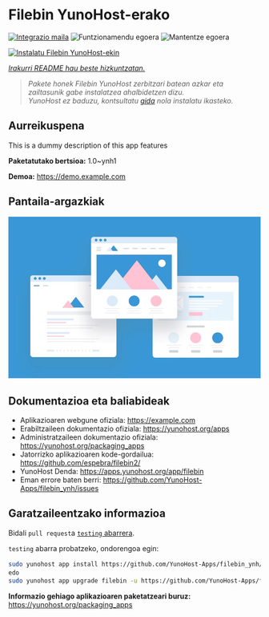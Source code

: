 <!--
Ohart ongi: README hau automatikoki sortu da <https://github.com/YunoHost/apps/tree/master/tools/readme_generator>ri esker
EZ editatu eskuz.
-->

# Filebin YunoHost-erako

[![Integrazio maila](https://dash.yunohost.org/integration/filebin.svg)](https://ci-apps.yunohost.org/ci/apps/filebin/) ![Funtzionamendu egoera](https://ci-apps.yunohost.org/ci/badges/filebin.status.svg) ![Mantentze egoera](https://ci-apps.yunohost.org/ci/badges/filebin.maintain.svg)

[![Instalatu Filebin YunoHost-ekin](https://install-app.yunohost.org/install-with-yunohost.svg)](https://install-app.yunohost.org/?app=filebin)

*[Irakurri README hau beste hizkuntzatan.](./ALL_README.md)*

> *Pakete honek Filebin YunoHost zerbitzari batean azkar eta zailtasunik gabe instalatzea ahalbidetzen dizu.*  
> *YunoHost ez baduzu, kontsultatu [gida](https://yunohost.org/install) nola instalatu ikasteko.*

## Aurreikuspena

This is a dummy description of this app features


**Paketatutako bertsioa:** 1.0~ynh1

**Demoa:** <https://demo.example.com>

## Pantaila-argazkiak

![Filebin(r)en pantaila-argazkia](./doc/screenshots/example.jpg)

## Dokumentazioa eta baliabideak

- Aplikazioaren webgune ofiziala: <https://example.com>
- Erabiltzaileen dokumentazio ofiziala: <https://yunohost.org/apps>
- Administratzaileen dokumentazio ofiziala: <https://yunohost.org/packaging_apps>
- Jatorrizko aplikazioaren kode-gordailua: <https://github.com/espebra/filebin2/>
- YunoHost Denda: <https://apps.yunohost.org/app/filebin>
- Eman errore baten berri: <https://github.com/YunoHost-Apps/filebin_ynh/issues>

## Garatzaileentzako informazioa

Bidali `pull request`a [`testing` abarrera](https://github.com/YunoHost-Apps/filebin_ynh/tree/testing).

`testing` abarra probatzeko, ondorengoa egin:

```bash
sudo yunohost app install https://github.com/YunoHost-Apps/filebin_ynh/tree/testing --debug
edo
sudo yunohost app upgrade filebin -u https://github.com/YunoHost-Apps/filebin_ynh/tree/testing --debug
```

**Informazio gehiago aplikazioaren paketatzeari buruz:** <https://yunohost.org/packaging_apps>

